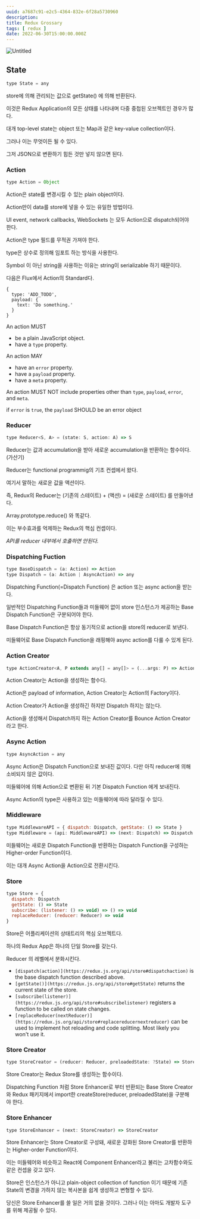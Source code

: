 ```yaml
---
uuid: a7687c91-e2c5-4364-832e-6f28a5730960
description: 
title: Redux Grossary
tags: [ redux ]
date: 2022-06-30T15:00:00.000Z
---
```









![Untitled](https://vault-r2.dorage.io/a7687c91-e2c5-4364-832e-6f28a5730960/untitled.png)

## State

```jsx
type State = any
```

store에 의해 관리되는 값으로 getState() 에 의해 반환된다.

이것은 Redux Application의 모든 상태를 나타내며 다중 중첩된 오브젝트인 경우가 많다.

대개 top-level state는 object 또는 Map과 같은 key-value collection이다.

그러나 이는 무엇이든 될 수 있다.

그저 JSON으로 변환하기 힘든 것만 넣지 않으면 된다.

### Action

```jsx
type Action = Object
```

Action은 state를 변경시킬 수 있는 plain object이다.

Action만이 data를 store에 넣을 수 있는 유일한 방법이다.

UI event, network callbacks, WebSockets 는 모두 Action으로 dispatch되어야 한다.

Action은 type 필드를 무적권 가져야 한다.

type은 상수로 정의해 임포트 하는 방식을 사용한다.

Symbol 이 아닌 string을 사용하는 이유는 string이 serializable 하기 때문이다.

다음은 Flux에서 Action의 Standard다.

```
{
  type: 'ADD_TODO',
  payload: {
    text: 'Do something.'
  }
}
```

An action MUST

- be a plain JavaScript object.
- have a `type` property.

An action MAY

- have an `error` property.
- have a `payload` property.
- have a `meta` property.

An action MUST NOT include properties other than `type`, `payload`, `error`, and `meta`.

if `error` is `true`, the `payload` SHOULD be an error object

### Reducer

```jsx
type Reducer<S, A> = (state: S, action: A) => S
```

Reducer는 값과 accumulation을 받아 새로운 accumulation을 반환하는 함수이다. (가산기)

Reducer는 functional programmig의 기초 컨셉에서 왔다.

여기서 말하는 새로운 값을 액션이다.

즉, Redux의 Reducer는 (기존의 스테이트) + (액션) = (새로운 스테이트) 를 만들어낸다.

Array.prototype.reduce() 와 똑같다.

이는 부수효과를 억제하는 Redux의 핵심 컨셉이다.

*API를 reducer 내부에서 호출하면 안된다.*

### Dispatching Fuction

```jsx
type BaseDispatch = (a: Action) => Action
type Dispatch = (a: Action | AsyncAction) => any
```

Dispatching Function(=Dispatch Function) 은 action 또는 async action을 받는다.

일반적인 Dispatching Function들과 미들웨어 없이 store 인스턴스가 제공하는 Base Dispatch Function은 구분되어야 한다.

Base Dispatch Function은 항상 동기적으로 action을 store의 reducer로 보낸다.

미들웨어로 Base Dispatch Function을 래핑해야 async action를 다룰 수 있게 된다.

### Action Creator

```jsx
type ActionCreator<A, P extends any[] = any[]> = (...args: P) => Action | AsyncAction
```

Action Creator는 Action을 생성하는 함수다.

Action은 payload of information, Action Creator는 Action의 Factory이다.

Action Creator가 Action을 생성하긴 하지만 Dispatch 하지는 않는다.

Action을 생성해서 Dispatch까지 하는 Action Creator를 Bounce Action Creator라고 한다.

### Async Action

```jsx
type AsyncAction = any
```

Async Action은 Dispatch Function으로 보내진 값이다. 다만 아직 reducer에 의해 소비되지 않은 값이다.

미들웨어에 의해 Action으로 변환된 뒤 기본 Dispatch Function 에게 보내진다.

Async Action의 type은 사용하고 있는 미들웨어에 따라 달라질 수 있다.

### Middleware

```jsx
type MiddlewareAPI = { dispatch: Dispatch, getState: () => State }
type Middleware = (api: MiddlewareAPI) => (next: Dispatch) => Dispatch
```

미들웨어는 새로운 Dispatch Function을 반환하는 Dispatch Function을 구성하는 Higher-order Function이다.

이는 대개 Async Action을 Action으로 전환시킨다.

### Store

```jsx
type Store = {
  dispatch: Dispatch
  getState: () => State
  subscribe: (listener: () => void) => () => void
  replaceReducer: (reducer: Reducer) => void
}
```

Store은 어플리케이션의 상태트리의 핵심 오브젝트다.

하나의 Redux App은 하나의 단일 Store를 갖는다.

Reducer 의 레벨에서 분화시킨다.

- `[dispatch(action)](https://redux.js.org/api/store#dispatchaction)` is the base dispatch function described above.
- `[getState()](https://redux.js.org/api/store#getState)` returns the current state of the store.
- `[subscribe(listener)](https://redux.js.org/api/store#subscribelistener)` registers a function to be called on state changes.
- `[replaceReducer(nextReducer)](https://redux.js.org/api/store#replacereducernextreducer)` can be used to implement hot reloading and code splitting. Most likely you won't use it.

### Store Creator

```jsx
type StoreCreator = (reducer: Reducer, preloadedState: ?State) => Store
```

Store Creator는 Redux Store를 생성하는 함수이다.

Dispatching Function 처럼 Store Enhancer로 부터 반환되는 Base Store Creator와 Redux 패키지에서 import한 createStore(reducer, preloadedState)을 구분해야 한다.

### Store Enhancer

```jsx
type StoreEnhancer = (next: StoreCreator) => StoreCreator
```

Store Enhancer는 Store Creator로 구성돼, 새로운 강화된 Store Creator를 반환하는 Higher-order Function이다.

이는 미들웨어와 비슷하고 React에 Component Enhancer라고 불리는 고차함수와도 같은 컨셉을 갖고 있다.

Store은 인스턴스가 아니고 plain-object collection of function 이기 때문에 기존 State의 변경을 가하지 않는 복사본을 쉽게 생성하고 변형할 수 있다.

당신은 Store Enhancer를 쓸 일은 거의 없을 것이다. 그러나 이는 아마도 개발자 도구를 위해 제공될 수 있다.
